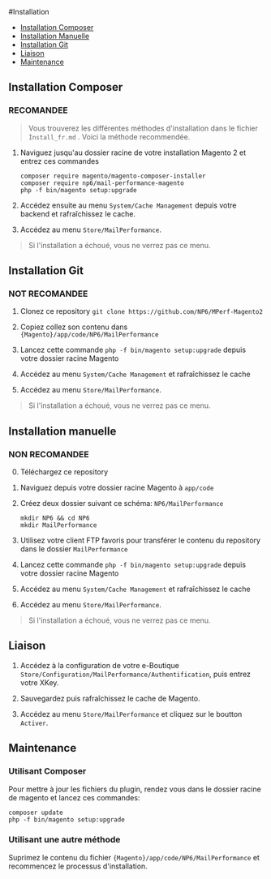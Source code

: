 #Installation
* [Installation Composer](#installation-composer)
* [Installation Manuelle](#installation-manuelle)
* [Installation Git](#installation-git)
* [Liaison](#liaison)
* [Maintenance](#maintenance)

## Installation Composer

### RECOMANDEE

> Vous trouverez les différentes méthodes d'installation dans le fichier  `Ìnstall_fr.md` . Voici la méthode recommendée.

1. Naviguez jusqu'au dossier racine de votre installation Magento 2 et entrez ces commandes

   ```shell
   composer require magento/magento-composer-installer
   composer require np6/mail-performance-magento
   php -f bin/magento setup:upgrade
   ```

2. Accédez ensuite au menu `System/Cache Management` depuis votre backend et rafraîchissez le cache.

3. Accédez au menu `Store/MailPerformance`.
> Si l'installation a échoué, vous ne verrez pas ce menu.

## Installation Git

### NOT RECOMANDEE

1. Clonez ce repository `git clone https://github.com/NP6/MPerf-Magento2`

2. Copiez collez son contenu dans `{Magento}/app/code/NP6/MailPerformance`

3. Lancez cette commande `php -f bin/magento setup:upgrade` depuis votre dossier racine Magento

4. Accédez au menu `System/Cache Management` et rafraîchissez le cache

5. Accédez au menu `Store/MailPerformance`.
> Si l'installation a échoué, vous ne verrez pas ce menu.

## Installation manuelle

### NON RECOMANDEE

0. Téléchargez ce repository

1. Naviguez depuis votre dossier racine Magento à `app/code`

2. Créez deux dossier suivant ce schéma: `NP6/MailPerformance`

   ```shell
   mkdir NP6 && cd NP6
   mkdir MailPerformance
   ```

3. Utilisez votre client FTP favoris pour transférer le contenu du repository dans le dossier `MailPerformance`

4. Lancez cette commande `php -f bin/magento setup:upgrade` depuis votre dossier racine Magento

5. Accédez au menu `System/Cache Management` et rafraîchissez le cache

6. Accédez au menu `Store/MailPerformance`.
> Si l'installation a échoué, vous ne verrez pas ce menu.

## Liaison

1. Accédez à la configuration de votre e-Boutique  `Store/Configuration/MailPerformance/Authentification`, puis entrez votre XKey.

2. Sauvegardez puis rafraîchissez le cache de Magento.

3. Accédez au menu `Store/MailPerformance` et cliquez sur le boutton  `Activer`.

## Maintenance

### Utilisant Composer

 Pour mettre à jour les fichiers du plugin, rendez vous dans le dossier racine de magento et lancez ces commandes:
 ```shell
 composer update
 php -f bin/magento setup:upgrade
 ```

### Utilisant une autre méthode

Suprimez le contenu du fichier `{Magento}/app/code/NP6/MailPerformance` et recommencez le processus d'installation.
